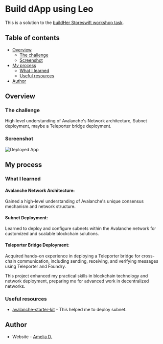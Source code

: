 # Build dApp using Leo

This is a solution to the [buildHer Storeswift workshop task](https://github.com/ava-labs/avalanche-starter-kit/blob/main/src/0-send-receive/_INSTRUCTIONS.md). 

## Table of contents

- [Overview](#overview)
  - [The challenge](#the-challenge)
  - [Screenshot](#screenshot)
- [My process](#my-process)
  - [What I learned](#what-i-learned)
  - [Useful resources](#useful-resources)
- [Author](#author)


## Overview

### The challenge

High level understanding of Avalanche's Network architecture, Subnet deployment, maybe a Teleporter bridge deployment.


### Screenshot
![Deployed App](https://github.com/amelia2802/buildher_projects/assets/49182604/3118ca97-36ba-484a-b6d3-7974999f2433)



## My process

### What I learned
 #### Avalanche Network Architecture:

Gained a high-level understanding of Avalanche's unique consensus mechanism and network structure.

 #### Subnet Deployment:

Learned to deploy and configure subnets within the Avalanche network for customized and scalable blockchain solutions.

 #### Teleporter Bridge Deployment:

Acquired hands-on experience in deploying a Teleporter bridge for cross-chain communication, including sending, receiving, and verifying messages using Teleporter and Foundry.

This project enhanced my practical skills in blockchain technology and network deployment, preparing me for advanced work in decentralized networks.

### Useful resources

- [avalanche-starter-kit](https://github.com/ava-labs/avalanche-starter-kit/) - This helped me to deploy subnet.


## Author

- Website - [Amelia D.](https://ameliadutta.netlify.app/)

